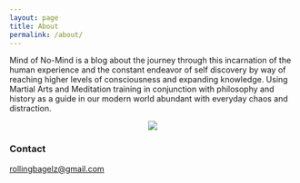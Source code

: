 ```yaml
---
layout: page
title: About
permalink: /about/
---
```


   Mind of No-Mind is a blog about the journey through this incarnation of the human experience and the constant endeavor of self discovery by way of reaching higher levels of consciousness and expanding knowledge. Using Martial Arts and Meditation training in conjunction with philosophy and history as a guide in our modern world abundant with everyday chaos and distraction. 
  
  
<p align="center">
   <img src=https://raw.githubusercontent.com/mindofnomind/mindofnomind.github.io/master/images/samurai_way_1.jpeg>
</p>


### Contact 

[rollingbagelz@gmail.com](mailto:rollingbagelz@gmail.com)
